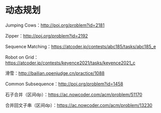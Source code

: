 ﻿# 动态规划

Jumping Cows：http://poj.org/problem?id=2181

Zipper：http://poj.org/problem?id=2192

Sequence Matching：https://atcoder.jp/contests/abc185/tasks/abc185_e

Robot on Grid：https://atcoder.jp/contests/keyence2021/tasks/keyence2021_c

滑雪：http://bailian.openjudge.cn/practice/1088

Common Subsequence：http://poj.org/problem?id=1458

石子合并（区间dp）：https://ac.nowcoder.com/acm/problem/51170

合并回文子串（区间dp）：https://ac.nowcoder.com/acm/problem/13230